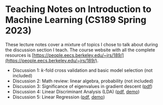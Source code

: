 # Teaching Notes on Introduction to Machine Learning (CS189 Spring 2023)

These lecture notes cover a mixture of topics I chose to talk about during the discussion section I teach.
The course website with all the complete resources is [https://people.eecs.berkeley.edu/~jrs/189/](https://people.eecs.berkeley.edu/~jrs/189/).

- Discussion 1: $k$-fold cross validation and basic model selection (not included)
- Discussion 2: Math review: linear algebra, probability (not included)
- Discussion 3: Significance of eigenvalues in gradient descent ([pdf](https://github.com/chawins/cs189_spring2023_notes/blob/main/dis3/main.pdf))
- Discussion 4: Linear Discriminant Analysis (LDA) ([pdf](https://github.com/chawins/cs189_spring2023_notes/blob/main/dis4/main.pdf), [demo](https://colab.research.google.com/drive/1jPgvRdsgHa3hjeUcCA5-AobfQ8qJrk9C))
- Discussion 5: Linear Regression ([pdf](https://github.com/chawins/cs189_spring2023_notes/blob/main/dis5/main.pdf), [demo](https://colab.research.google.com/drive/1Pv1BUScUd6fHm2s2pQ9oLPHwg60QSYi8))
